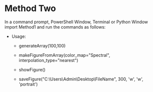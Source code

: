 # Method Two

In a command prompt, PowerShell Window, Terminal or Python Window import Method1 and run the commands as follows:

- Usage:

  - generateArray(100,100)
  
  - makeFigureFromArray(color_map="Spectral", interpolation_type="nearest")
  
  - showFigure()
  
  - saveFigure("C:\\Users\\Admin\\Desktop\\FileName", 300, 'w', 'w', 'portrait')
